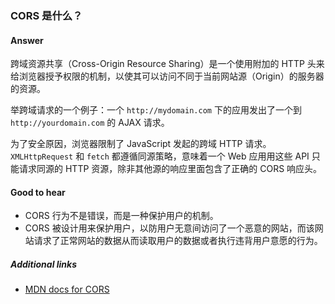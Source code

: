 ### CORS 是什么？

#### Answer

跨域资源共享（Cross-Origin Resource Sharing）是一个使用附加的 HTTP 头来给浏览器授予权限的机制，以使其可以访问不同于当前网站源（Origin）的服务器的资源。

举跨域请求的一个例子：一个 `http://mydomain.com` 下的应用发出了一个到 `http://yourdomain.com` 的 AJAX 请求。

为了安全原因，浏览器限制了 JavaScript 发起的跨域 HTTP 请求。`XMLHttpRequest` 和 `fetch` 都遵循同源策略，意味着一个 Web 应用用这些 API 只能请求同源的 HTTP 资源，除非其他源的响应里面包含了正确的 CORS 响应头。

#### Good to hear

* CORS 行为不是错误，而是一种保护用户的机制。
* CORS 被设计用来保护用户，以防用户无意间访问了一个恶意的网站，而该网站请求了正常网站的数据从而读取用户的数据或者执行违背用户意愿的行为。

##### Additional links

<!-- Whenever possible, link a more detailed explanation. -->

* [MDN docs for CORS](https://developer.mozilla.org/en-US/docs/Web/HTTP/CORS)

<!-- tags: (javascript) -->

<!-- expertise: (1) -->
